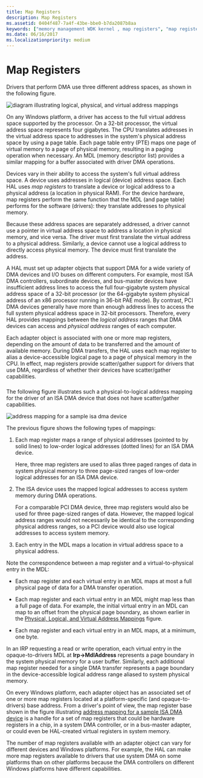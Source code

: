 ```yaml
---
title: Map Registers
description: Map Registers
ms.assetid: 0404f487-7a4f-43be-bbe0-b7da2087b8aa
keywords: ["memory management WDK kernel , map registers", "map registers WDK kernel", "virtual address space mappings WDK kernel", "logical address space mappings WDK kernel", "physical address space mappings WDK kernel", "mapping memory", "address space mappings WDK kernel", "scatter/gather capabilities WDK kernel", "translating address space WDK kernel", "memory management WDK kernel , mapping addresses"]
ms.date: 06/16/2017
ms.localizationpriority: medium
---
```


# Map Registers





Drivers that perform DMA use three different address spaces, as shown in the following figure.

![diagram illustrating logical, physical, and virtual address mappings](images/3addrspc.png)

On any Windows platform, a driver has access to the full virtual address space supported by the processor. On a 32-bit processor, the virtual address space represents four gigabytes. The CPU translates addresses in the virtual address space to addresses in the system's physical address space by using a page table. Each page table entry (PTE) maps one page of virtual memory to a page of physical memory, resulting in a paging operation when necessary. An MDL (memory descriptor list) provides a similar mapping for a buffer associated with driver DMA operations.

Devices vary in their ability to access the system's full virtual address space. A device uses addresses in logical (device) address space. Each HAL uses *map registers* to translate a device or logical address to a physical address (a location in physical RAM). For the device hardware, map registers perform the same function that the MDL (and page table) performs for the software (drivers): they translate addresses to physical memory.

Because these address spaces are separately addressed, a driver cannot use a pointer in virtual address space to address a location in physical memory, and vice versa. The driver must first translate the virtual address to a physical address. Similarly, a device cannot use a logical address to directly access physical memory. The device must first translate the address.

A HAL must set up adapter objects that support DMA for a wide variety of DMA devices and I/O buses on different computers. For example, most ISA DMA controllers, subordinate devices, and bus-master devices have insufficient address lines to access the full four-gigabyte system physical address space of a 32-bit processor (or the 64-gigabyte system physical address of an x86 processor running in 36-bit PAE mode). By contrast, PCI DMA devices generally have more than enough address lines to access the full system physical address space in 32-bit processors. Therefore, every HAL provides mappings between the *logical address* ranges that DMA devices can access and *physical address* ranges of each computer.

Each adapter object is associated with one or more map registers, depending on the amount of data to be transferred and the amount of available memory. During DMA transfers, the HAL uses each map register to alias a device-accessible logical page to a page of physical memory in the CPU. In effect, map registers provide scatter/gather support for drivers that use DMA, regardless of whether their devices have scatter/gather capabilities.

### <a href="" id="address-mapping-for-a-sample-isa-dma-device"></a>

The following figure illustrates such a physical-to-logical address mapping for the driver of an ISA DMA device that does not have scatter/gather capabilities.

![address mapping for a sample isa dma device](images/3dmapreg.png)

The previous figure shows the following types of mappings:

1.  Each map register maps a range of physical addresses (pointed to by solid lines) to low-order logical addresses (dotted lines) for an ISA DMA device.

    Here, three map registers are used to alias three paged ranges of data in system physical memory to three page-sized ranges of low-order logical addresses for an ISA DMA device.

2.  The ISA device uses the mapped logical addresses to access system memory during DMA operations.

    For a comparable PCI DMA device, three map registers would also be used for three page-sized ranges of data. However, the mapped logical address ranges would not necessarily be identical to the corresponding physical address ranges, so a PCI device would also use logical addresses to access system memory.

3.  Each entry in the MDL maps a location in virtual address space to a physical address.

Note the correspondence between a map register and a virtual-to-physical entry in the MDL:

-   Each map register and each virtual entry in an MDL maps at most a full physical page of data for a DMA transfer operation.

-   Each map register and each virtual entry in an MDL might map less than a full page of data. For example, the initial virtual entry in an MDL can map to an offset from the physical page boundary, as shown earlier in the [Physical, Logical, and Virtual Address Mappings](#physical-logical-and-virtual-address-mappings) figure.

-   Each map register and each virtual entry in an MDL maps, at a minimum, one byte.

In an IRP requesting a read or write operation, each virtual entry in the opaque-to-drivers MDL at **Irp-&gt;MdlAddress** represents a page boundary in the system physical memory for a user buffer. Similarly, each additional map register needed for a single DMA transfer represents a page boundary in the device-accessible logical address range aliased to system physical memory.

On every Windows platform, each adapter object has an associated set of one or more map registers located at a platform-specific (and opaque-to-drivers) base address. From a driver's point of view, the map register base shown in the figure illustrating [address mapping for a sample ISA DMA device](#address-mapping-for-a-sample-isa-dma-device) is a handle for a set of map registers that could be hardware registers in a chip, in a system DMA controller, or in a bus-master adapter, or could even be HAL-created virtual registers in system memory.

The number of map registers available with an adapter object can vary for different devices and Windows platforms. For example, the HAL can make more map registers available to drivers that use system DMA on some platforms than on other platforms because the DMA controllers on different Windows platforms have different capabilities.

 

 




